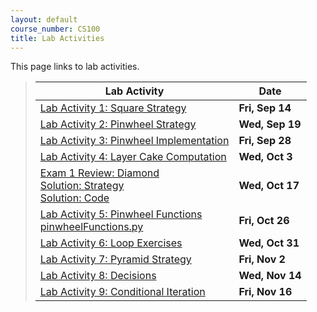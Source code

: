 ```yaml
---
layout: default
course_number: CS100
title: Lab Activities
---
```


This page links to lab activities.


> Lab Activity                                               |     Date    |
> ---------------------------------------------------------- | ----------- |
> [Lab Activity 1: Square Strategy](CPADS_Lab1.pdf)          | **Fri, Sep 14** |
> [Lab Activity 2: Pinwheel Strategy](CPADS_Lab2.pdf)        | **Wed, Sep 19** |
> [Lab Activity 3: Pinwheel Implementation](CPADS_Lab3.pdf)  | **Fri, Sep 28** |
> [Lab Activity 4: Layer Cake Computation](CPADS_Lab4.pdf)   | **Wed, Oct 3**  |
> [Exam 1 Review: Diamond](CPADS_Exam1Review.pdf) <br> [Solution: Strategy](CPADS_Exam1Review_Strategy.pdf) <br> [Solution: Code](CPADS_Exam1Review_Code.py)                             | **Wed, Oct 17**  
> [Lab Activity 5: Pinwheel Functions](CPADS_Lab5.pdf) <br /> [pinwheelFunctions.py](src/pinwheelFunctions.py)  | **Fri, Oct 26** |
> [Lab Activity 6: Loop Exercises](CPADS_Lab6.pdf)           | **Wed, Oct 31** |
> [Lab Activity 7: Pyramid Strategy](CPADS_Lab7.pdf)         | **Fri, Nov 2**  |
> [Lab Activity 8: Decisions](CPADS_Lab8.pdf)                | **Wed, Nov 14** |
> [Lab Activity 9: Conditional Iteration](CPADS_Lab9.pdf)    | **Fri, Nov 16** |

<!--
 <br> [Exam 1 Skeleton Code](src/exam01.py)
> [Final Exam Skeleton Code](src/exam02.py)                  | **Fri, Dec 14** |
-->